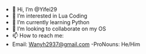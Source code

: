 - 👋 Hi, I’m @Yifei29
- 👀 I’m interested in Lua Coding
- 🌱 I’m currently learning Python
- 💞️ I’m looking to collaborate on my OS
- 📫 How to reach me:
- Email: Wanyh2937@gmail.com
-ProNouns: He/Him

<!---
Yifei29/Yifei29 is a ✨ special ✨ repository because its `README.md` (this file) appears on your GitHub profile.
You can click the Preview link to take a look at your changes.
--->
